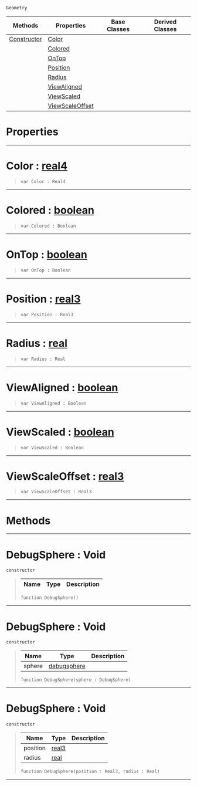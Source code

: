  `Geometry`

|Methods|Properties|Base Classes|Derived Classes|
|---|---|---|---|
|[ Constructor](https://github.com/dragonCASTjosh/PlasmaDocs/blob/master/code_reference/class_reference/debugsphere.markdown#debugsphere-void)|[ Color](https://github.com/dragonCASTjosh/PlasmaDocs/blob/master/code_reference/class_reference/debugsphere.markdown#color-plasma-engine-docume)| | |
| |[ Colored](https://github.com/dragonCASTjosh/PlasmaDocs/blob/master/code_reference/class_reference/debugsphere.markdown#colored-plasma-engine-docu)| | |
| |[ OnTop](https://github.com/dragonCASTjosh/PlasmaDocs/blob/master/code_reference/class_reference/debugsphere.markdown#ontop-plasma-engine-docume)| | |
| |[ Position](https://github.com/dragonCASTjosh/PlasmaDocs/blob/master/code_reference/class_reference/debugsphere.markdown#position-plasma-engine-doc)| | |
| |[ Radius](https://github.com/dragonCASTjosh/PlasmaDocs/blob/master/code_reference/class_reference/debugsphere.markdown#radius-plasma-engine-docum)| | |
| |[ ViewAligned](https://github.com/dragonCASTjosh/PlasmaDocs/blob/master/code_reference/class_reference/debugsphere.markdown#viewaligned-plasma-engine)| | |
| |[ ViewScaled](https://github.com/dragonCASTjosh/PlasmaDocs/blob/master/code_reference/class_reference/debugsphere.markdown#viewscaled-plasma-engine-d)| | |
| |[ ViewScaleOffset](https://github.com/dragonCASTjosh/PlasmaDocs/blob/master/code_reference/class_reference/debugsphere.markdown#viewscaleoffset-plasma-eng)| | |


 #  Properties


---  
 #  Color : [real4](https://github.com/dragonCASTjosh/PlasmaDocs/blob/master/code_reference/lightning_base_types/real4.markdown)

> 
> ``` lang=cpp, name=Lightning
> var Color : Real4


---  
 #  Colored : [boolean](https://github.com/dragonCASTjosh/PlasmaDocs/blob/master/code_reference/lightning_base_types/boolean.markdown)

> 
> ``` lang=cpp, name=Lightning
> var Colored : Boolean


---  
 #  OnTop : [boolean](https://github.com/dragonCASTjosh/PlasmaDocs/blob/master/code_reference/lightning_base_types/boolean.markdown)

> 
> ``` lang=cpp, name=Lightning
> var OnTop : Boolean


---  
 #  Position : [real3](https://github.com/dragonCASTjosh/PlasmaDocs/blob/master/code_reference/lightning_base_types/real3.markdown)

> 
> ``` lang=cpp, name=Lightning
> var Position : Real3


---  
 #  Radius : [real](https://github.com/dragonCASTjosh/PlasmaDocs/blob/master/code_reference/lightning_base_types/real.markdown)

> 
> ``` lang=cpp, name=Lightning
> var Radius : Real


---  
 #  ViewAligned : [boolean](https://github.com/dragonCASTjosh/PlasmaDocs/blob/master/code_reference/lightning_base_types/boolean.markdown)

> 
> ``` lang=cpp, name=Lightning
> var ViewAligned : Boolean


---  
 #  ViewScaled : [boolean](https://github.com/dragonCASTjosh/PlasmaDocs/blob/master/code_reference/lightning_base_types/boolean.markdown)

> 
> ``` lang=cpp, name=Lightning
> var ViewScaled : Boolean


---  
 #  ViewScaleOffset : [real3](https://github.com/dragonCASTjosh/PlasmaDocs/blob/master/code_reference/lightning_base_types/real3.markdown)

> 
> ``` lang=cpp, name=Lightning
> var ViewScaleOffset : Real3


---  
 #  Methods


---  
 #  DebugSphere : Void

 `constructor`

> 
> |Name|Type|Description|
> |---|---|---|
> ``` lang=cpp, name=Lightning
> function DebugSphere()
> ``` 


---  
 #  DebugSphere : Void

 `constructor`

> 
> |Name|Type|Description|
> |---|---|---|
> |sphere|[debugsphere](https://github.com/dragonCASTjosh/PlasmaDocs/blob/master/code_reference/class_reference/debugsphere.markdown)| |
> ``` lang=cpp, name=Lightning
> function DebugSphere(sphere : DebugSphere)
> ``` 


---  
 #  DebugSphere : Void

 `constructor`

> 
> |Name|Type|Description|
> |---|---|---|
> |position|[real3](https://github.com/dragonCASTjosh/PlasmaDocs/blob/master/code_reference/lightning_base_types/real3.markdown)| |
> |radius|[real](https://github.com/dragonCASTjosh/PlasmaDocs/blob/master/code_reference/lightning_base_types/real.markdown)| |
> ``` lang=cpp, name=Lightning
> function DebugSphere(position : Real3, radius : Real)
> ``` 


---  
 

 